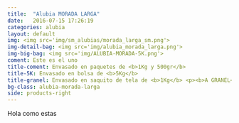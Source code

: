 ```yaml
---
title:  "Alubia MORADA LARGA"
date:   2016-07-15 17:26:19
categories: alubia
layout: default
img: <img src='img/sm_alubias/morada_larga_sm.png'>
img-detail-bag: <img src='img/alubia_morada_larga.png'>
img-big-bag: <img src='img/ALUBIA-MORADA-5K.png'>
coment: Este es el uno
title-coment: Envasado en paquetes de <b>1Kg y 500gr</b>
title-5K: Envasado en bolsa de <b>5Kg</b>
title-granel: Envasado en saquito de tela de <b>1Kg</b> <p><b>A GRANEL</b><br> Envasado en sacos de <b>10Kg y 25Kg</b> 
bg-class: alubia-morada-larga 
side: products-right
---
```


Hola como estas